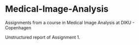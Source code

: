 # Medical-Image-Analysis
Assignments from a course in Medical Image Analysis at DIKU - Copenhagen

Unstructured report of Assignment 1.
